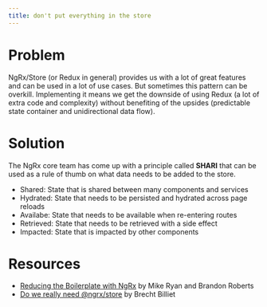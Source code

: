 ```yaml
---
title: don't put everything in the store
---
```


# Problem

NgRx/Store (or Redux in general) provides us with a lot of great features and can be used in a lot of use cases. But sometimes this pattern can be overkill. Implementing it means we get the downside of using Redux (a lot of extra code and complexity) without benefiting of the upsides (predictable state container and unidirectional data flow).

# Solution

The NgRx core team has come up with a principle called **SHARI** that can be used as a rule of thumb on what data needs to be added to the store.

- Shared: State that is shared between many components and services
- Hydrated: State that needs to be persisted and hydrated across page reloads
- Availabe: State that needs to be available when re-entering routes
- Retrieved: State that needs to be retrieved with a side effect
- Impacted: State that is impacted by other components

# Resources

- [Reducing the Boilerplate with NgRx](https://www.youtube.com/watch?v=t3jx0EC-Y3c) by Mike Ryan and Brandon Roberts
- [Do we really need @ngrx/store](https://blog.strongbrew.io/do-we-really-need-redux/) by Brecht Billiet
